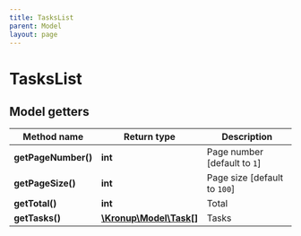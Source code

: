 ```yaml
---
title: TasksList
parent: Model
layout: page
---
```


# TasksList

## Model getters

Method name | Return type | Description
------------ | ------------- | -------------
**getPageNumber()** | **int** | Page number [default to `1`]
**getPageSize()** | **int** | Page size [default to `100`]
**getTotal()** | **int** | Total
**getTasks()** | [**\Kronup\Model\Task[]**](../Task) | Tasks

